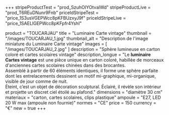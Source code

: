 +++
stripeProductTest = "prod_SzuhOIYOtvalWd"
stripeProductLive = "prod_T6REuDNunr9Fnb"
priceIdStripeTest = "price_1S3usVGEPWcc8pKFBUzxyJ9f"
priceIdStripeLive = "price_1SAELlGEPWcc8pKFpfr4YshI"

product = "TOUCARJAU"
title = "Luminaire Carte vintage"
thumbnail = "/images/TOUCARJAU_1.jpg"
thumbnail_alt = "Description de l'image miniature du Luminaire Carte vintage"
images = [
  "/images/TOUCARJAU_2.jpg"
]
description = "Sphère lumineuse en carton coloré et cartes scolaires vintage"
description_longue = "Le <b>luminaire Cartes vintage</b> est une pièce unique en carton coloré, habillée de morceaux d'anciennes cartes scolaires chinées dans des brocantes.<br>Assemblé à partir de 60 éléments identiques, il forme une sphère parfaite dont les entrelacements dessinent un motif mi-graphique, mi-organique, visible de jour comme de nuit.<br>Éteint, c’est un objet de décoration sculptural. Éclairé, il révèle son intérieur et projette un discret ciel étoilé au plafond."
dimensions = "diamètre 30 cm"
materiaux = "carton, cartes scolaires, clips plastique"
ampoule = "E27, LED 20 W max (ampoule non fournie)"
normes = "CE"
price = 150
currency = "€"
new = true
+++